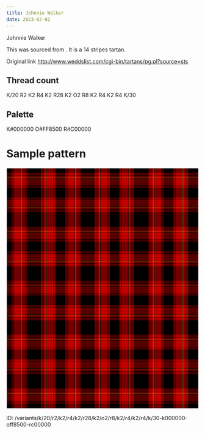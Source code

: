 ```yaml
---
title: Johnnie Walker
date: 2023-02-02
---
```

Johnnie Walker

This was sourced from <no value>.  It is a 14 stripes tartan.

Original link http://www.weddslist.com/cgi-bin/tartans/pg.pl?source=sts

## Thread count
K/20 R2 K2 R4 K2 R28 K2 O2 R8 K2 R4 K2 R4 K/30

## Palette
K#000000 O#FF8500 R#C00000

# Sample pattern

![Tartan detail](tartan.png "K/20 R2 K2 R4 K2 R28 K2 O2 R8 K2 R4 K2 R4 K/30 tartan")

ID: /variants/k/20/r2/k2/r4/k2/r28/k2/o2/r8/k2/r4/k2/r4/k/30-k000000-off8500-rc00000